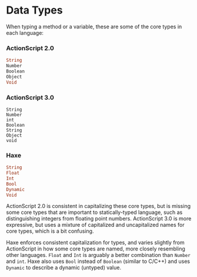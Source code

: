 # Data Types

When typing a method or a variable, these are some of the core types in each language:

### ActionScript 2.0

```haxe
String
Number
Boolean
Object
Void
```

### ActionScript 3.0

```as3
String
Number
int
Boolean
String
Object
void
```

### Haxe

```haxe
String
Float
Int
Bool
Dynamic
Void
```

ActionScript 2.0 is consistent in capitalizing these core types, but is missing some core types that are important to statically-typed language, such as distinguishing integers from floating point numbers. ActionScript 3.0 is more expressive, but uses a mixture of capitalized and uncapitalized names for core types, which is a bit confusing.

Haxe enforces consistent capitalization for types, and varies slightly from ActionScript in how some core types are named, more closely resembling other languages. `Float` and `Int` is arguably a better combination than `Number` and `int`. Haxe also uses `Bool` instead of `Boolean` (similar to C/C++) and uses `Dynamic` to describe a dynamic (untyped) value.
